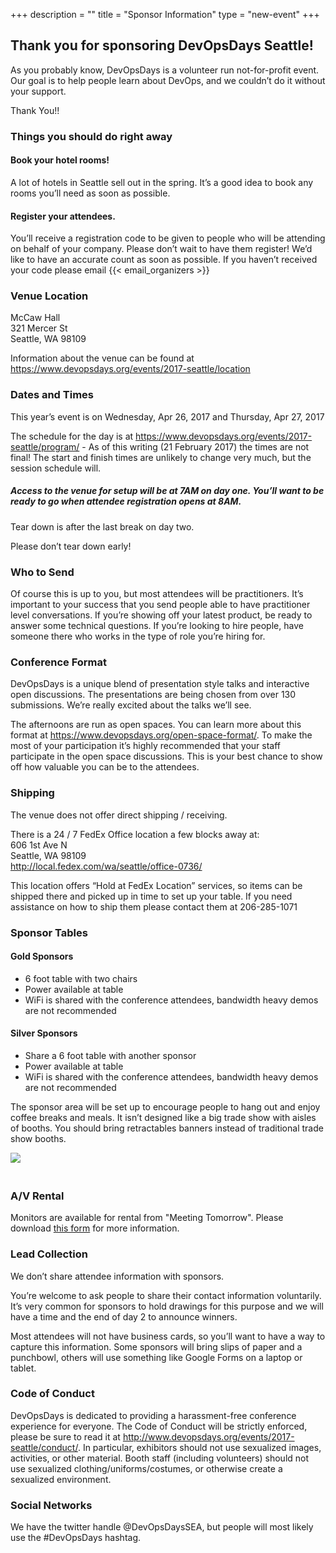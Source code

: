 +++
description = ""
title = "Sponsor Information"
type = "new-event"
+++
## Thank you for sponsoring DevOpsDays Seattle!

As you probably know, DevOpsDays is a volunteer run not-for-profit event. Our goal is to help people learn about DevOps, and we couldn’t do it without your support.

Thank You!!

### Things you should do right away
#### Book your hotel rooms!
A lot of hotels in Seattle sell out in the spring. It’s a good idea to book any rooms you’ll need as soon as possible.

#### Register your attendees.
You’ll receive a registration code to be given to people who will be attending on behalf of your company. Please don’t wait to have them register! We’d like to have an accurate count as soon as possible. If you haven’t received your code please email {{< email_organizers >}}

### Venue Location
McCaw Hall<br>
321 Mercer St<br>
Seattle, WA 98109

Information about the venue can be found at https://www.devopsdays.org/events/2017-seattle/location

### Dates and Times
This year’s event is on Wednesday, Apr 26, 2017 and Thursday, Apr 27, 2017

The schedule for the day is at https://www.devopsdays.org/events/2017-seattle/program/ - As of this writing (21 February 2017) the times are not final! The start and finish times are unlikely to change very much, but the session schedule will.

##### Access to the venue for setup will be at 7AM on day one. You’ll want to be ready to go when attendee registration opens at 8AM.

Tear down is after the last break on day two.

Please don’t tear down early!

### Who to Send
Of course this is up to you, but most attendees will be practitioners. It’s important to your success that you send people able to have practitioner level conversations. If you’re showing off your latest product, be ready to answer some technical questions. If you’re looking to hire people, have someone there who works in the type of role you’re hiring for.

### Conference Format

DevOpsDays is a unique blend of presentation style talks and interactive open discussions. The presentations are being chosen from over 130 submissions. We’re really excited about the talks we’ll see.

The afternoons are run as open spaces. You can learn more about this format at https://www.devopsdays.org/open-space-format/. To make the most of your participation it’s highly recommended that your staff participate in the open space discussions. This is your best chance to show off how valuable you can be to the attendees.

### Shipping
The venue does not offer direct shipping / receiving.

There is a 24 / 7 FedEx Office location a few blocks away at:<br>
606 1st Ave N<br>
Seattle, WA 98109<br>
http://local.fedex.com/wa/seattle/office-0736/

This location offers “Hold at FedEx Location” services, so items can be shipped there and picked up in time to set up your table. If you need assistance on how to ship them please contact them at 206-285-1071

### Sponsor Tables

#### Gold Sponsors
* 6 foot table with two chairs
* Power available at table
* WiFi is shared with the conference attendees, bandwidth heavy demos are not recommended

#### Silver Sponsors
* Share a 6 foot table with another sponsor
* Power available at table
* WiFi is shared with the conference attendees, bandwidth heavy demos are not recommended

The sponsor area will be set up to encourage people to hang out and enjoy coffee breaks and meals. It isn’t designed like a big trade show with aisles of booths. You should bring retractables banners instead of traditional trade show booths.


<img style="max-width: 500px; padding: 0px 20px 20px 0px" src="/events/2017-seattle/banner_styles.png">

### A/V Rental<a id="av_rental"></a>

Monitors are available for rental from "Meeting Tomorrow". Please download <a href="https://assets.devopsdays.org/events/2017/seattle/DevOpsDays_Seattle_Monitor_Order_Information.pdf">this form</a> for more information.

### Lead Collection
We don’t share attendee information with sponsors.

You’re welcome to ask people to share their contact information voluntarily. It’s very common for sponsors to hold drawings for this purpose and we will have a time and the end of day 2 to announce winners.

Most attendees will not have business cards, so you’ll want to have a way to capture this information. Some sponsors will bring slips of paper and a punchbowl, others will use something like Google Forms on a laptop or tablet.

### Code of Conduct

DevOpsDays is dedicated to providing a harassment-free conference experience for everyone. The Code of Conduct will be strictly enforced, please be sure to read it at http://www.devopsdays.org/events/2017-seattle/conduct/. In particular, exhibitors should not use sexualized images, activities, or other material. Booth staff (including volunteers) should not use sexualized clothing/uniforms/costumes, or otherwise create a sexualized environment.

### Social Networks
We have the twitter handle @DevOpsDaysSEA, but people will most likely use the #DevOpsDays hashtag.
